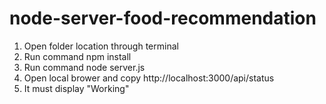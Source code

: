 # node-server-food-recommendation

1)  Open folder location through terminal
2)  Run command npm install
3)  Run command node server.js
4)  Open local brower and copy http://localhost:3000/api/status
5)  It must display "Working"
